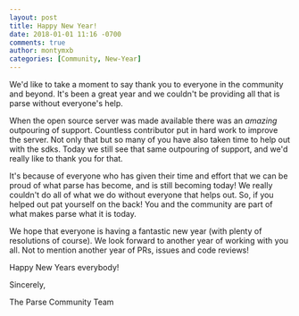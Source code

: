 ```yaml
---
layout: post
title: Happy New Year!
date: 2018-01-01 11:16 -0700
comments: true
author: montymxb
categories: [Community, New-Year]
---
```


We'd like to take a moment to say thank you to everyone in the community and beyond.
It's been a great year and we couldn't be providing all that is parse without everyone's help.

<!-- more -->

When the open source server was made available there was an _amazing_ outpouring of support.
Countless contributor put in hard work to improve the server.
Not only that but so many of you have also taken time to help out with the sdks.
Today we still see that same outpouring of support, and we'd really like to thank you for that.

It's because of everyone who has given their time and effort that we can be proud of what parse has become, and is still becoming today!
We really couldn't do all of what we do without everyone that helps out. So, if you helped out pat yourself on the back!
You and the community are part of what makes parse what it is today.

We hope that everyone is having a fantastic new year (with plenty of resolutions of course).
We look forward to another year of working with you all. Not to mention another year of PRs, issues and code reviews!

Happy New Years everybody!

Sincerely,

The Parse Community Team
